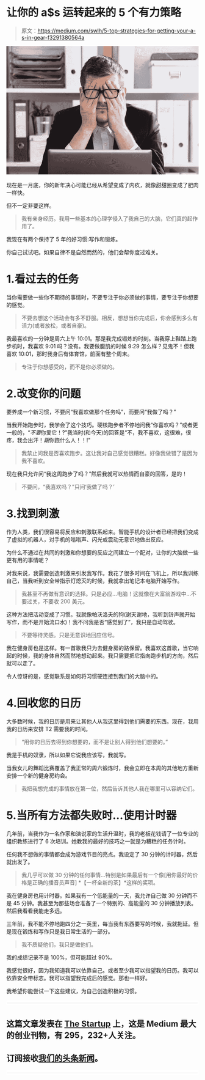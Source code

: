 # 让你的 a$s 运转起来的 5 个有力策略

> 原文：<https://medium.com/swlh/5-top-strategies-for-getting-your-a-s-in-gear-f3291380564a>

![](img/cee1e7eb444be9fd175f2b551120d45c.png)

现在是一月底，你的新年决心可能已经从希望变成了内疚，就像甜甜圈变成了肥肉一样快。

但不一定非要这样。

> 我有亲身经历。我用一些基本的心理学侵入了我自己的大脑，它们真的起作用了。

我现在有两个保持了 5 年的好习惯:写作和锻炼。

你自己试试吧。如果自律不是自然而然的，他们会帮你度过难关。

# 1.看过去的任务

当你需要做一些你不期待的事情时，不要专注于你必须做的事情，要专注于你想要的感觉。

> 不要去想这个活动会有多不舒服。相反，想想当你完成后，你会感到多么有活力(或者放松，或者自豪)。

我最喜欢的一分钟是周六上午 10:01。那是我完成锻炼的时刻。当我穿上鞋踏上跑步机时，我喜欢 9:01 吗？没有。我要做腹肌的时候 9:29 怎么样？见鬼不！但我喜欢 10:01，那时我身后有体育馆，前面有整个周末。

> 专注于你想感受的，而不是你必须做的。

# 2.改变你的问题

要养成一个新习惯，不要问“我喜欢做那个任务吗”，而要问“我做了吗？”

当我开始跑步时，我学会了这个技巧。硬核跑步者不停地问我“你喜欢吗？”或者更一般的，“*不要*你爱它！?"我当时(和今天)的回答是“不，我不喜欢，这很难，很疼，我会出汗！*跟*你跑什么人！！!"

> 我禁止问我是否喜欢跑步。这让我对自己感觉很糟糕。好像我做错了是因为我不喜欢。

现在我只允许问“我这周跑步了吗？”然后我就可以热情而自豪的回答，是的！

> 不要问，“我喜欢吗？”只问‘我做了吗？’

# 3.找到刺激

作为人类，我们很容易将反应和刺激联系起来。智能手机的设计者已经把我们变成了虚拟的机器人，对手机的嗡嗡声、闪光或震动无意识地做出反应。

为什么不通过在共同的刺激和你想要的反应之间建立一个配对，让你的大脑做一些更有用的事情呢？

对我来说，我需要创造刺激来引发我写作。我花了很多时间在飞机上，所以我训练自己，当我听到安全带指示灯熄灭的时候，我就拿出笔记本电脑开始写作。

> 我甚至不再做有意识的选择。只是必应…电脑！这就像在大富翁游戏中…不要过关，不要收 200 美元。

这种方法把活动变成了习惯。我就像帕沃洛夫的狗(谢天谢地，我听到铃声就开始写作，而不是开始流口水)！我不问我是否“感觉到了”，我只是自动驾驶。

> 不要等待灵感。只是无意识地回应信号。

我在健身房也是这样。有一首歌我只为去健身房的路保留。我喜欢这首歌，当它响起的时候，我的身体自然而然地想动起来。我只需要把它指向跑步机的方向，然后就可以走了。

令人惊讶的是，感觉联系是如何将习惯硬连接到我们的大脑中的。

# 4.回收您的日历

大多数时候，我的日历是用来让其他人从我这里得到他们需要的东西。现在，我用我的日历来安排 T2 需要我的时间。

> “用你的日历去得到你想要的，而不是让别人得到他们想要的。”

我是手机的奴隶，所以如果它说我应该写，我就写。

当我女儿的舞蹈比赛覆盖了我正常的周六锻炼时，我会立即在本周的其他地方重新安排一个新的健身房约会。

> 我把我想完成的事情放在第一位，然后告诉其他人我在哪里可以容纳它们。

# 5.当所有方法都失败时…使用计时器

几年前，当我作为一名作家和演说家的生活升温时，我的老板花钱请了一位专业的组织教练进行了 6 次培训。她教我的最好的技巧之一就是为糟糕的任务计时。

任何我不想做的事情都会成为游戏节目的亮点。我设定了 30 分钟的计时器，然后就出发了。

> 我几乎可以做 30 分钟的任何事情…特别是如果最后有一个像[用你最好的价格是正确的播音员声音] *【一杯全新的茶】*这样的奖项。

我在健身房也用计时器。如果我有一个低能量的一天，我允许自己做 30 分钟而不是 45 分钟。我甚至为那些场合准备了一个特别的、高能量的 30 分钟播放列表。然后我看看我能走多远。

三年前，我不能不停地跑四分之一英里，每当我有东西要写的时候，我就拖延。但是现在锻炼和写作只是我日常生活的一部分。

> 我不质疑他们，我只是做他们。

我的成绩记录不是 100%，但可能超过 90%。

我感觉很好，因为我知道我可以依靠自己。或者至少我可以指望我的日历。我可以依靠安全带标志。我可以指望我完成后的感觉。那也一样好。

我希望你能尝试一下这些建议，为自己创造积极的习惯。

![](img/731acf26f5d44fdc58d99a6388fe935d.png)

## 这篇文章发表在 [The Startup](https://medium.com/swlh) 上，这是 Medium 最大的创业刊物，有 295，232+人关注。

## 订阅接收[我们的头条新闻](http://growthsupply.com/the-startup-newsletter/)。

![](img/731acf26f5d44fdc58d99a6388fe935d.png)